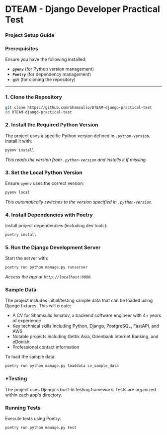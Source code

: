 # **DTEAM - Django Developer Practical Test**  
### **Project Setup Guide**  

### **Prerequisites**  
Ensure you have the following installed:  
- **`pyenv`** (for Python version management)  
- **`Poetry`** (for dependency management)  
- **`git`** (for cloning the repository)  

---

### **1. Clone the Repository**  
```bash
git clone https://github.com/Shamsullo/DTEAM-django-practical-test
cd DTEAM-django-practical-test
```

### **2. Install the Required Python Version**  
The project uses a specific Python version defined in `.python-version`. Install it with:  
```bash
pyenv install
```  
*This reads the version from `.python-version` and installs it if missing.*  

### **3. Set the Local Python Version**  
Ensure `pyenv` uses the correct version:  
```bash
pyenv local
```  
*This automatically switches to the version specified in `.python-version`.*  

### **4. Install Dependencies with Poetry**  
Install project dependencies (including dev tools):  
```bash
poetry install
```  

### **5. Run the Django Development Server**  
Start the server with:  
```bash
poetry run python manage.py runserver
```  
*Access the app at `http://localhost:8000`.*  


### **Sample Data**
The project includes initial/testing sample data that can be loaded using Django fixtures. 
This will create:
- A CV for Shamsullo Ismatov, a backend software engineer with 4+ years of experience
- Key technical skills including Python, Django, PostgreSQL, FastAPI, and AWS
- Notable projects including Gettik Asia, Orienbank Internet Banking, and eDonish
- Professional contact information

To load the sample data:
```bash
poetry run python manage.py loaddata cv_sample_data
```

### ***Testing**
The project uses Django's built-in testing framework. Tests are organized within each app's directory.

### Running Tests
Execute tests using Poetry:
```bash
poetry run python manage.py test
```